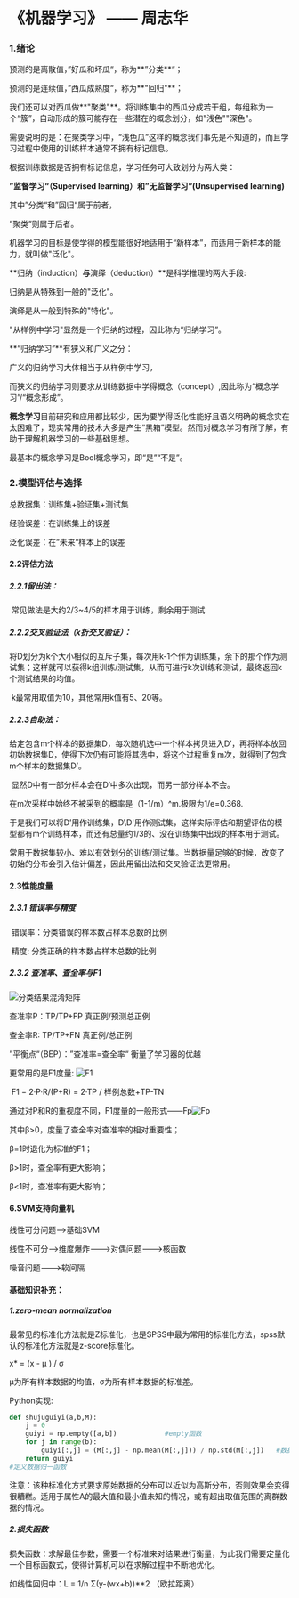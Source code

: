 #  《机器学习》 —— 周志华

### 1.绪论

预测的是离散值，”好瓜和坏瓜“，称为**”分类**“；

预测的是连续值，”西瓜成熟度“，称为**"回归"**；

我们还可以对西瓜做**"聚类"**。将训练集中的西瓜分成若干组，每组称为一个“簇”，自动形成的簇可能存在一些潜在的概念划分，如"浅色""深色"。

需要说明的是：在聚类学习中，“浅色瓜”这样的概念我们事先是不知道的，而且学习过程中使用的训练样本通常不拥有标记信息。



根据训练数据是否拥有标记信息，学习任务可大致划分为两大类：

**”监督学习“（Supervised learning）**和**”无监督学习“(Unsupervised learning)**

其中”分类“和”回归“属于前者，

”聚类”则属于后者。



机器学习的目标是使学得的模型能很好地适用于“新样本”，而适用于新样本的能力，就叫做"泛化"。



**归纳（induction）**与**演绎（deduction）**是科学推理的两大手段:

归纳是从特殊到一般的"泛化"。

演绎是从一般到特殊的"特化"。

"从样例中学习"显然是一个归纳的过程，因此称为“归纳学习”。



**“归纳学习”**有狭义和广义之分：

广义的归纳学习大体相当于从样例中学习，

而狭义的归纳学习则要求从训练数据中学得概念（concept）,因此称为“概念学习”/“概念形成”。

**概念学习**目前研究和应用都比较少，因为要学得泛化性能好且语义明确的概念实在太困难了，现实常用的技术大多是产生“黑箱”模型。然而对概念学习有所了解，有助于理解机器学习的一些基础思想。

最基本的概念学习是Bool概念学习，即“是”“不是”。



### 2.模型评估与选择

总数据集：训练集+验证集+测试集

经验误差：在训练集上的误差

泛化误差：在”未来“样本上的误差

#### 2.2评估方法

##### 2.2.1留出法：

​	常见做法是大约2/3~4/5的样本用于训练，剩余用于测试



##### 2.2.2交叉验证法（k折交叉验证）：

​	将D划分为k个大小相似的互斥子集，每次用k-1个作为训练集，余下的那个作为测试集；这样就可以获得k组训练/测试集，从而可进行k次训练和测试，最终返回k个测试结果的均值。

​	k最常用取值为10，其他常用k值有5、20等。



##### 2.2.3自助法：

​	给定包含m个样本的数据集D，每次随机选中一个样本拷贝进入D‘，再将样本放回初始数据集D，使得下次仍有可能将其选中，将这个过程重复m次，就得到了包含m个样本的数据集D’。

​	显然D中有一部分样本会在D‘中多次出现，而另一部分样本不会。

在m次采样中始终不被采到的概率是（1-1/m）^m.极限为1/e=0.368.

​	于是我们可以将D’用作训练集，D\D'用作测试集，这样实际评估和期望评估的模型都有m个训练样本，而还有总量约1/3的、没在训练集中出现的样本用于测试。

​	常用于数据集较小、难以有效划分的训练/测试集。当数据量足够的时候，改变了初始的分布会引入估计偏差，因此用留出法和交叉验证法更常用。



#### 2.3性能度量

##### 	2.3.1 错误率与精度

​	错误率：分类错误的样本数占样本总数的比例

​	精度: 分类正确的样本数占样本总数的比例

##### 	2.3.2 查准率、查全率与F1

![分类结果混淆矩阵](C:\Users\Administrator\Desktop\Typora\图片\分类结果混淆矩阵.png)

查准率P：TP/TP+FP 真正例/预测总正例

查全率R:	TP/TP+FN 真正例/总正例

”平衡点“（BEP）：”查准率=查全率“ 衡量了学习器的优越

更常用的是F1度量: ![F1](C:\Users\Administrator\Desktop\Typora\图片\F1.png)

​		F1 = 2·P·R/(P+R) = 2·TP / 样例总数+TP-TN

通过对P和R的重视度不同，F1度量的一般形式——Fp![Fp](C:\Users\Administrator\Desktop\Typora\图片\Fp.png)

其中β>0，度量了查全率对查准率的相对重要性；

β=1时退化为标准的F1；

β>1时，查全率有更大影响；

β<1时，查准率有更大影响；



#### 6.SVM支持向量机

线性可分问题-->基础SVM

线性不可分-->维度爆炸--->对偶问题--->核函数

噪音问题--->软间隔



#### 基础知识补充：

##### 1.zero-mean normalization

最常见的标准化方法就是Z标准化，也是SPSS中最为常用的标准化方法，spss默认的标准化方法就是z-score标准化。

x* = (x - μ ) / σ 

μ为所有样本数据的均值，σ为所有样本数据的标准差。

Python实现:

```python
def shujuguiyi(a,b,M):
    j = 0
    guiyi = np.empty([a,b])            #empty函数
    for j in range(b):
        guiyi[:,j] = (M[:,j] - np.mean(M[:,j])) / np.std(M[:,j])   #数据归一化标准差法
    return guiyi
#定义数据归一函数
```

注意：该种标准化方式要求原始数据的分布可以近似为高斯分布，否则效果会变得很糟糕。适用于属性A的最大值和最小值未知的情况，或有超出取值范围的离群数据的情况。

##### 2.损失函数

损失函数：求解最佳参数，需要一个标准来对结果进行衡量，为此我们需要定量化一个目标函数式，使得计算机可以在求解过程中不断地优化。

如线性回归中：L = 1/n Σ(y-(wx+b))**2 （欧拉距离）